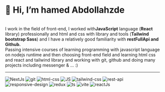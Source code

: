   <h1>👋 Hi, I’m hamed Abdollahzde</h1>
    <br />
    <b></b>
    I work in the field of front-end, I worked with<b>JavaScript</b> language
    (<b>React</b> library) professionally and html and css with library and
    tools (<b>Tailwind bootstrap Sass</b>) and I have a relatively good
    familiarity with <b>restFullApi and Github.</b>
    <br />
    Passing intensive courses of learning programming with javascript language
    on nodejs runtime and then choosing front-end field and learning html css
    and react and tailwind library and working with git, github and doing many
    projects including messenger & ... :)
<hr>

![NextJs](https://github.com/hamedAbdollahzade/hamedAbdollahzade/assets/137279292/e21b4667-0f9b-4a41-aa33-3b614d5e1258)
![git](https://github.com/hamedAbdollahzade/hamedAbdollahzade/assets/137279292/b96418e0-0a26-45c2-b3fd-5ed1aad103a1)
![html-css](https://github.com/hamedAbdollahzade/hamedAbdollahzade/assets/137279292/c9eccbf4-59f3-4959-80ab-80f57ee605f0)
![JS](https://github.com/hamedAbdollahzade/hamedAbdollahzade/assets/137279292/888f5e37-5433-493f-baca-0921e173c29b)
![tailwind-css](https://github.com/hamedAbdollahzade/hamedAbdollahzade/assets/137279292/f72677c4-130b-4c61-85ed-2ca63fa3c505)
![rest-api](https://github.com/hamedAbdollahzade/hamedAbdollahzade/assets/137279292/13275428-1992-4696-a51f-0ce18e884f96)
![responsive-design](https://github.com/hamedAbdollahzade/hamedAbdollahzade/assets/137279292/e23d2e7c-66a0-4c68-bd88-7f591c0f3861)
![redux](https://github.com/hamedAbdollahzade/hamedAbdollahzade/assets/137279292/baff5cc0-854f-4a6b-8826-f76fc1ad81d5)
![ts](https://github.com/hamedAbdollahzade/hamedAbdollahzade/assets/137279292/3d6abbac-a52b-49b1-8764-14ede6d51f38)
![vite](https://github.com/hamedAbdollahzade/hamedAbdollahzade/assets/137279292/33970774-7dc9-48d5-a2e4-d5b15c816157)
![reactJs](https://github.com/hamedAbdollahzade/hamedAbdollahzade/assets/137279292/dcabc757-8340-43e0-b817-1061671676f6)






